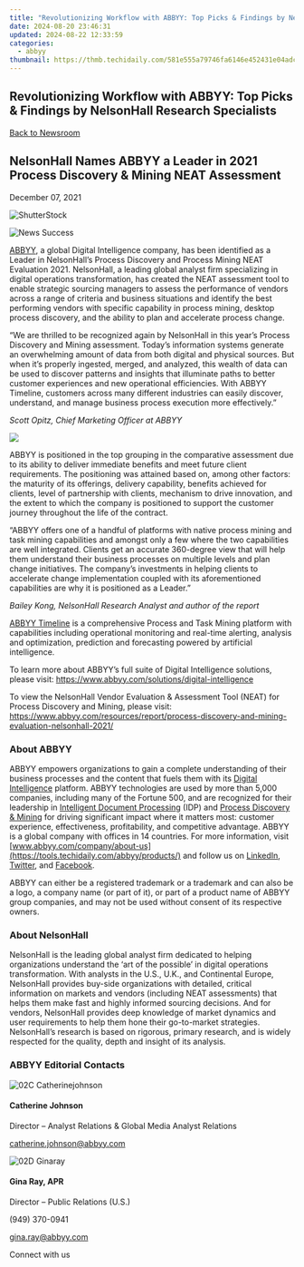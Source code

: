 ```yaml
---
title: "Revolutionizing Workflow with ABBYY: Top Picks & Findings by NelsonHall Research Specialists"
date: 2024-08-20 23:46:31
updated: 2024-08-22 12:33:59
categories:
  - abbyy
thumbnail: https://thmb.techidaily.com/581e555a79746fa6146e452431e04adcc0fe595ec9a8fe5547dd855a218b2d27.jpg
---
```


## Revolutionizing Workflow with ABBYY: Top Picks & Findings by NelsonHall Research Specialists

[Back to Newsroom](https://tools.techidaily.com/abbyy/products/)

## NelsonHall Names ABBYY a Leader in 2021 Process Discovery & Mining NEAT Assessment

December 07, 2021

![ShutterStock](https://content.abbyy.com/-/media/project/abbyy/abbyy/branchtemplates/shutterstock_1272462163_1296-x-729.jpg?h=729&iar=0&w=1296)

![News Success](https://static1.abbyy.com/abbyycommedia/33677/news-success.jpg) 

[ABBYY](https://tools.techidaily.com/abbyy/products/), a global Digital Intelligence company, has been identified as a Leader in NelsonHall’s Process Discovery and Process Mining NEAT Evaluation 2021\. NelsonHall, a leading global analyst firm specializing in digital operations transformation, has created the NEAT assessment tool to enable strategic sourcing managers to assess the performance of vendors across a range of criteria and business situations and identify the best performing vendors with specific capability in process mining, desktop process discovery, and the ability to plan and accelerate process change.

“We are thrilled to be recognized again by NelsonHall in this year’s Process Discovery and Mining assessment. Today’s information systems generate an overwhelming amount of data from both digital and physical sources. But when it’s properly ingested, merged, and analyzed, this wealth of data can be used to discover patterns and insights that illuminate paths to better customer experiences and new operational efficiencies. With ABBYY Timeline, customers across many different industries can easily discover, understand, and manage business process execution more effectively.”

_Scott Opitz, Chief Marketing Officer at ABBYY_

_![](https://static1.abbyy.com/abbyycommedia/34891/pdm-neat-accelerate-process-change-final.png?width=848&height=848)_

ABBYY is positioned in the top grouping in the comparative assessment due to its ability to deliver immediate benefits and meet future client requirements. The positioning was attained based on, among other factors: the maturity of its offerings, delivery capability, benefits achieved for clients, level of partnership with clients, mechanism to drive innovation, and the extent to which the company is positioned to support the customer journey throughout the life of the contract.

“ABBYY offers one of a handful of platforms with native process mining and task mining capabilities and amongst only a few where the two capabilities are well integrated. Clients get an accurate 360-degree view that will help them understand their business processes on multiple levels and plan change initiatives. The company’s investments in helping clients to accelerate change implementation coupled with its aforementioned capabilities are why it is positioned as a Leader.”

_Bailey Kong, NelsonHall Research Analyst and author of the report_

[ABBYY Timeline](https://tools.techidaily.com/abbyy/products/) is a comprehensive Process and Task Mining platform with capabilities including operational monitoring and real-time alerting, analysis and optimization, prediction and forecasting powered by artificial intelligence.

To learn more about ABBYY’s full suite of Digital Intelligence solutions, please visit: <https://www.abbyy.com/solutions/digital-intelligence>

To view the NelsonHall Vendor Evaluation & Assessment Tool (NEAT) for Process Discovery and Mining, please visit: <https://www.abbyy.com/resources/report/process-discovery-and-mining-evaluation-nelsonhall-2021/>

### About ABBYY

ABBYY empowers organizations to gain a complete understanding of their business processes and the content that fuels them with its [Digital Intelligence](https://tools.techidaily.com/abbyy/products/) platform. ABBYY technologies are used by more than 5,000 companies, including many of the Fortune 500, and are recognized for their leadership in [Intelligent Document Processing](https://tools.techidaily.com/abbyy/products/) (IDP) and [Process Discovery & Mining](https://tools.techidaily.com/abbyy/products/) for driving significant impact where it matters most: customer experience, effectiveness, profitability, and competitive advantage. ABBYY is a global company with offices in 14 countries. For more information, visit [www.abbyy.com/company/about-us](https://tools.techidaily.com/abbyy/products/) and follow us on [LinkedIn](https://www.linkedin.com/company/abbyy/ "ABBYY - LinkedIn"), [Twitter](https://twitter.com/abbyy%5Fsoftware "ABBYY - Twitter"), and [Facebook](https://www.facebook.com/ABBYYsoft "ABBYY - Facebook").

ABBYY can either be a registered trademark or a trademark and can also be a logo, a company name (or part of it), or part of a product name of ABBYY group companies, and may not be used without consent of its respective owners.

### About NelsonHall

NelsonHall is the leading global analyst firm dedicated to helping organizations understand the ‘art of the possible’ in digital operations transformation. With analysts in the U.S., U.K., and Continental Europe, NelsonHall provides buy-side organizations with detailed, critical information on markets and vendors (including NEAT assessments) that helps them make fast and highly informed sourcing decisions. And for vendors, NelsonHall provides deep knowledge of market dynamics and user requirements to help them hone their go-to-market strategies. NelsonHall’s research is based on rigorous, primary research, and is widely respected for the quality, depth and insight of its analysis.

### ABBYY Editorial Contacts

![02C Catherinejohnson](https://static1.abbyy.com/abbyycommedia/23661/02c-catherinejohnson.png)

#### Catherine Johnson

Director – Analyst Relations & Global Media Analyst Relations

[catherine.johnson@abbyy.com](https://tools.techidaily.com/abbyy/products/)

![02D Ginaray](https://static2.abbyy.com/abbyycommedia/23662/02d-ginaray.png)

#### Gina Ray, APR

Director – Public Relations (U.S.)

(949) 370-0941 

[gina.ray@abbyy.com](https://tools.techidaily.com/abbyy/products/)
  
  
Connect with us

<ins class="adsbygoogle"
     style="display:block"
     data-ad-format="autorelaxed"
     data-ad-client="ca-pub-7571918770474297"
     data-ad-slot="1223367746"></ins>



<ins class="adsbygoogle"
     style="display:block"
     data-ad-client="ca-pub-7571918770474297"
     data-ad-slot="8358498916"
     data-ad-format="auto"
     data-full-width-responsive="true"></ins>
